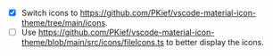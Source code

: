 -   [x] Switch icons to https://github.com/PKief/vscode-material-icon-theme/tree/main/icons.
-   [ ] Use https://github.com/PKief/vscode-material-icon-theme/blob/main/src/icons/fileIcons.ts to better display the icons.
